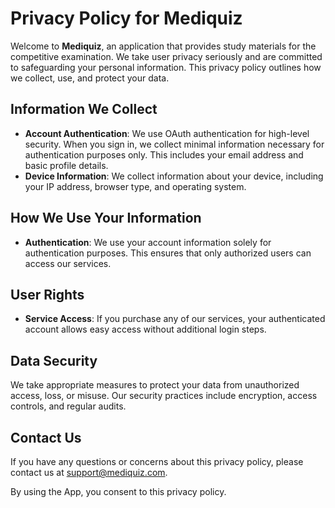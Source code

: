 
# Privacy Policy for Mediquiz

Welcome to **Mediquiz**, an application that provides study materials for the competitive examination. We take user privacy seriously and are committed to safeguarding your personal information. This privacy policy outlines how we collect, use, and protect your data.

## Information We Collect

- **Account Authentication**: We use OAuth authentication for high-level security. When you sign in, we collect minimal information necessary for authentication purposes only. This includes your email address and basic profile details.
- **Device Information**: We collect information about your device, including your IP address, browser type, and operating system.

## How We Use Your Information

- **Authentication**: We use your account information solely for authentication purposes. This ensures that only authorized users can access our services.
  
## User Rights

- **Service Access**: If you purchase any of our services, your authenticated account allows easy access without additional login steps.

## Data Security

We take appropriate measures to protect your data from unauthorized access, loss, or misuse. Our security practices include encryption, access controls, and regular audits.

## Contact Us

If you have any questions or concerns about this privacy policy, please contact us at support@mediquiz.com.


By using the App, you consent to this privacy policy.
